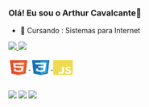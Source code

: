 ### Olá! Eu sou o Arthur Cavalcante👋

-  🔭 Cursando : Sistemas para Internet 

<div>
  <a href="https:/github.com/Thurcavalcante">
  <img heigth="180em" src="https://github-readme-stats.vercel.app/api?username=Thurcavalcante&show_icons=true&theme=dracula&include_all_commits=true&cont_private=true" />
  <img heigth="180em" src="https://github-readme-stats.vercel.app/api/top-langs/?username=Thurcavalcante&layout=compact&langs_count=7&theme=dracula" />
</div>
  
  
<div style="display: inline_block" ><br>
  <img align="center" alt="Thur-HTML" height="30" width="40" src="https://raw.githubusercontent.com/devicons/devicon/master/icons/html5/html5-original.svg">
  <img align="center" alt="Thur-CSS" height="30" width="40" src="https://raw.githubusercontent.com/devicons/devicon/master/icons/css3/css3-original.svg">
  <img align="center" alt="Thur-Js" height="30" width="40" src="https://raw.githubusercontent.com/devicons/devicon/master/icons/javascript/javascript-plain.svg">
</div>

##
  
<div>
  <a href = "https://instagram.com/thur_cavalcantte" alvo="_blanck"><img src="https://img.shields.io/badge/Instagram-E4405F?style=for-the-badge&logo=instagram&logoColor=white" target="_blanck"></a>
   <a href = "mailto:contatoathurcavalcantethur@gmail.com"><img src="https://img.shields.io/badge/-Gmail-%23333?style=for-the-badge&logo=gmail&logoColor=white" alvo="_blanck"></a>
  <a href="https://www.linkedin.com/in/arthur-cavalcante-303b51219/"><img src="https://img.shields.io/badge/LinkedIn-0077B5?style=for-the-badge&logo=linkedin&logoColor=white"></a>
  </di>

